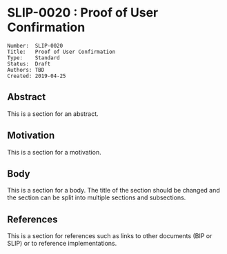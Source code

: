 # SLIP-0020 : Proof of User Confirmation

```
Number:  SLIP-0020
Title:   Proof of User Confirmation
Type:    Standard
Status:  Draft
Authors: TBD
Created: 2019-04-25
```

## Abstract

This is a section for an abstract.

## Motivation

This is a section for a motivation.

## Body

This is a section for a body. The title of the section should be changed
and the section can be split into multiple sections and subsections.

## References

This is a section for references such as links to other documents (BIP or SLIP)
or to reference implementations.
